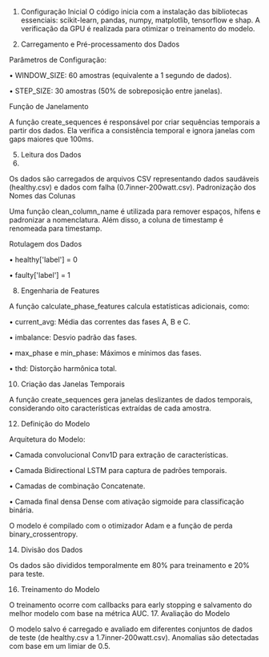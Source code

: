1. Configuração Inicial
  O código inicia com a instalação das bibliotecas essenciais: scikit-learn, pandas, numpy, matplotlib, tensorflow e shap. A verificação da GPU é realizada para otimizar o treinamento do modelo.

3. Carregamento e Pré-processamento dos Dados
 
Parâmetros de Configuração:

•	WINDOW_SIZE: 60 amostras (equivalente a 1 segundo de dados).

•	STEP_SIZE: 30 amostras (50% de sobreposição entre janelas).

Função de Janelamento

A função create_sequences é responsável por criar sequências temporais a partir dos dados. Ela verifica a consistência temporal e ignora janelas com gaps maiores que 100ms.

5. Leitura dos Dados
6. 
Os dados são carregados de arquivos CSV representando dados saudáveis (healthy.csv) e dados com falha (0.7inner-200watt.csv).
Padronização dos Nomes das Colunas

Uma função clean_column_name é utilizada para remover espaços, hífens e padronizar a nomenclatura. Além disso, a coluna de timestamp é renomeada para timestamp.

Rotulagem dos Dados

•	healthy['label'] = 0

•	faulty['label'] = 1

8. Engenharia de Features
 
A função calculate_phase_features calcula estatísticas adicionais, como:

•	current_avg: Média das correntes das fases A, B e C.

•	imbalance: Desvio padrão das fases.

•	max_phase e min_phase: Máximos e mínimos das fases.

•	thd: Distorção harmônica total.

10. Criação das Janelas Temporais
 
A função create_sequences gera janelas deslizantes de dados temporais, considerando oito características extraídas de cada amostra.

12. Definição do Modelo
 
Arquitetura do Modelo:

•	Camada convolucional Conv1D para extração de características.

•	Camada Bidirectional LSTM para captura de padrões temporais.

•	Camadas de combinação Concatenate.

•	Camada final densa Dense com ativação sigmoide para classificação binária.

O modelo é compilado com o otimizador Adam e a função de perda binary_crossentropy.

14. Divisão dos Dados
 
Os dados são divididos temporalmente em 80% para treinamento e 20% para teste.

16. Treinamento do Modelo

O treinamento ocorre com callbacks para early stopping e salvamento do melhor modelo com base na métrica AUC.
17. Avaliação do Modelo

O modelo salvo é carregado e avaliado em diferentes conjuntos de dados de teste (de healthy.csv a 1.7inner-200watt.csv). Anomalias são detectadas com base em um limiar de 0.5.
